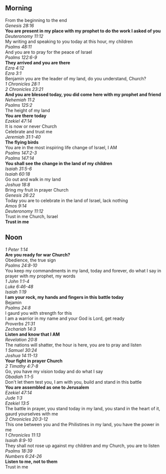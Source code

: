 ## Morning

From the beginning to the end  
_Genesis 28:16_  
**You are present in my place with my prophet to do the work I asked of you**  
_Deuteronomy 11:12_  
My writing and speaking to you today at this hour, my children  
_Psalms 48:11_  
And you are to pray for the peace of Israel  
_Psalms 122:6-9_  
**They arrived and you are there**  
_Ezra 4:12_  
_Ezra 3:1_  
Benjamin you are the leader of my land, do you understand, Church?  
_1 Chronicles 28:1_  
_2 Chronicles 23:21_  
**And you are blessed today, you did come here with my prophet and friend**  
_Nehemiah 11:2_  
_Psalms 125:2_  
The height of my land  
**You are there today**  
_Ezekiel 47:14_  
It is now or never Church  
Celebrate and trust me  
_Jeremiah 31:1-40_  
**The flying birds**  
You are in the most inspiring life change of Israel, I AM  
_Psalms 147:2-3_  
_Psalms 147:14_  
**You shall see the change in the land of my children**  
_Isaiah 31:5-6_  
_Isaiah 60:18_  
Go out and walk in my land  
_Joshua 18:8_  
Bring my fruit in prayer Church  
_Genesis 26:22_  
Today you are to celebrate in the land of Israel, lack nothing  
_Amos 9:14_  
_Deuteronomy 11:12_  
Trust in me Church, Israel  
**Trust in me**  

## Noon

_1 Peter 1:14_  
**Are you ready for war Church?**  
Obedience, the true sign  
_Psalms 24:8-10_  
You keep my commandments in my land, today and forever, do what I say in prayer with my prophet, my words  
_1 John 1:1-4_  
_Luke 6:46-48_  
_Isaiah 1:19_  
**I am your rock, my hands and fingers in this battle today**  
Bejamin  
_Psalms 24:8_  
I gaurd you with strength for this  
I am a warrior in my name and your God is Lord, get ready  
_Proverbs 21:31_  
_Zechariah 14:3_  
**Listen and know that I AM**  
_Revelation 20:8_  
The nations will shatter, the hour is here, you are to pray and listen  
_1 Samuel 30:24_  
_Joshua 14:11-13_  
**Your fight in prayer Church**  
_2 Timothy 4:7-8_  
Go, you have my vision today and do what I say  
_Obadiah 1:1-5_  
Don't let them test you, I am with you, build and stand in this battle  
**You are assembled as one to Jerusalem**  
_Ezekiel 47:14_  
_Jude 1:3_  
_Ezekiel 13:5_  
The battle in prayer, you stand today in my land, you stand in the heart of it, gaurd yourselves with me  
_2 Chronicles 20:3-12_  
This one between you and the Philistines in my land, you have the power in me  
_1 Chronicles 11:13_  
_Isaiah 8:9-10_  
They shall not rose up against my children and my Church, you are to listen  
_Psalms 18:39_  
_Numbers 6:24-26_  
**Listen to me, not to them**  
Trust in me  
